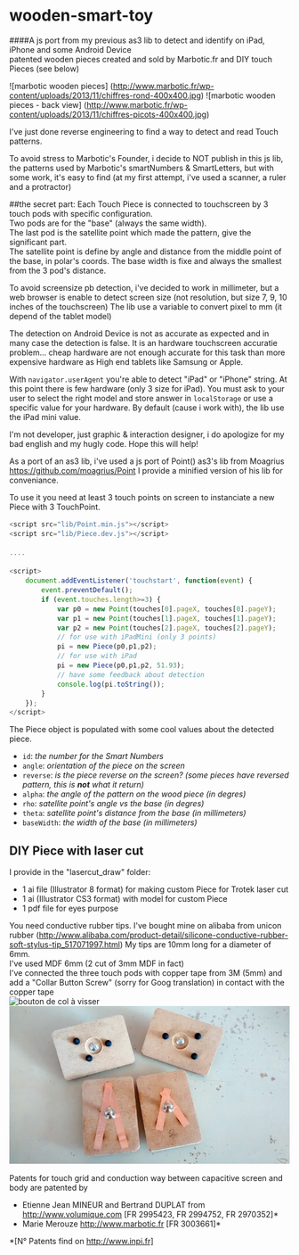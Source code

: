 # wooden-smart-toy
####A js port from my previous as3 lib to detect and identify on iPad, iPhone and some Android Device<br />patented wooden pieces created and sold by Marbotic.fr and DIY touch Pieces (see below)

![marbotic wooden pieces] (http://www.marbotic.fr/wp-content/uploads/2013/11/chiffres-rond-400x400.jpg) ![marbotic wooden pieces - back view] (http://www.marbotic.fr/wp-content/uploads/2013/11/chiffres-picots-400x400.jpg)

I've just done reverse engineering to find a way to detect and read Touch patterns.

To avoid stress to Marbotic's Founder, i decide to NOT publish in this js lib, the patterns used by Marbotic's smartNumbers & SmartLetters, but with some work, it's easy to find (at my first attempt, i've used a scanner, a ruler and a protractor)

##the secret part:
Each Touch Piece is connected to touchscreen by 3 touch pods with specific configuration.<br />
Two pods are for the "base" (always the same width).<br/>
The last pod is the satellite point which made the pattern, give the significant part.<br/>
The satellite point is define by angle and distance from the middle point of the base, in polar's coords.
The base width is fixe and always the smallest from the 3 pod's distance.

To avoid screensize pb detection, i've decided to work in millimeter, but a web browser is enable to detect screen size (not resolution, but size 7, 9, 10 inches of the touchscreen)
The lib use a variable to convert pixel to mm (it depend of the tablet model)

The detection on Android Device is not as accurate as expected and in many case the detection is false. 
It is an hardware touchscreen accuratie problem... cheap hardware are not enough accurate for this task than more expensive hardware as High end tablets like Samsung or Apple.

With <code>navigator.userAgent</code> you're able to detect "iPad" or "iPhone" string.
At this point there is few hardware (only 3 size for iPad). You must ask to your user to select the right model and store answer in <code>localStorage</code> or use a specific value for your hardware.
By default (cause i work with), the lib use the iPad mini value.

I'm not developer, just graphic & interaction designer, i do apologize for my bad english and my hugly code.
Hope this will help!

As a port of an as3 lib, i've used a js port of Point() as3's lib from Moagrius
https://github.com/moagrius/Point
I provide a minified version of his lib for conveniance.

To use it you need at least 3 touch points on screen to instanciate a new Piece with 3 TouchPoint.
```js
<script src="lib/Point.min.js"></script>
<script src="lib/Piece.dev.js"></script>

....

<script>
	document.addEventListener('touchstart', function(event) {
		event.preventDefault();
		if (event.touches.length>=3) {
			var p0 = new Point(touches[0].pageX, touches[0].pageY);
			var p1 = new Point(touches[1].pageX, touches[1].pageY);
			var p2 = new Point(touches[2].pageX, touches[2].pageY);
			// for use with iPadMini (only 3 points)
			pi = new Piece(p0,p1,p2);
			// for use with iPad
			pi = new Piece(p0,p1,p2, 51.93);
			// have some feedback about detection
			console.log(pi.toString());
		}
	});
</script>
```

The Piece object is populated with some cool values about the detected piece.
- <code>id</code>: *the number for the Smart Numbers*
- <code>angle</code>: *orientation of the piece on the screen*
- <code>reverse</code>: *is the piece reverse on the screen? (some pieces have reversed pattern, this is __not__ what it return)*
- <code>alpha</code>: *the angle of the pattern on the wood piece (in degres)*
- <code>rho</code>: *satellite point's angle vs the base (in degres)*
- <code>theta</code>: *satellite point's distance from the base (in millimeters)*
- <code>baseWidth</code>: *the width of the base (in millimeters)*

## DIY Piece with laser cut

I provide in the "lasercut_draw" folder:
- 1 ai file (Illustrator 8 format) for making custom Piece for Trotek laser cut
- 1 ai (Illustrator CS3 format) with model for custom Piece
- 1 pdf file for eyes purpose

You need conductive rubber tips. I've bought mine on alibaba from unicon rubber (http://www.alibaba.com/product-detail/silicone-conductive-rubber-soft-stylus-tip_517071997.html)
My tips are 10mm long for a diameter of 6mm.<br/>
I've used MDF 6mm (2 cut of 3mm MDF in fact)<br/>
I've connected the three touch pods with copper tape from 3M (5mm) and add a "Collar Button Screw" (sorry for Goog translation) in contact with the copper tape<br/>
![bouton de col à visser](http://alysse-creations.info/media/catalog/product/cache/1/image/9df78eab33525d08d6e5fb8d27136e95/b/o/bouton-col.jpg)
![custom lasercut Piece](lasercut_draw/reference_Design_web.jpg)

Patents for touch grid and conduction way between capacitive screen and body are patented by
- Etienne Jean MINEUR and Bertrand DUPLAT from http://www.volumique.com [FR 2995423, FR 2994752, FR 2970352]*
- Marie Merouze http://www.marbotic.fr [FR 3003661]*

*[N° Patents find on http://www.inpi.fr]
